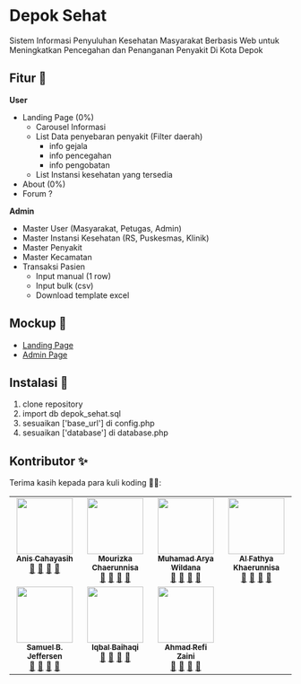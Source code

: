# Depok Sehat

Sistem Informasi Penyuluhan Kesehatan Masyarakat Berbasis Web untuk Meningkatkan Pencegahan dan Penanganan Penyakit Di Kota Depok

## Fitur 🚩

**User**
- Landing Page (0%)
  - Carousel Informasi
  - List Data penyebaran penyakit (Filter daerah)
    - info gejala
    - info pencegahan
    - info pengobatan
  - List Instansi kesehatan yang tersedia
- About (0%)
- Forum ?

**Admin**
- Master User (Masyarakat, Petugas, Admin)
- Master Instansi Kesehatan (RS, Puskesmas, Klinik)
- Master Penyakit
- Master Kecamatan
- Transaksi Pasien
  - Input manual (1 row)
  - Input bulk (csv)
  - Download template excel

## Mockup 🎨
- [Landing Page](/mockup/home.png 'Landing Page')
- [Admin Page](/mockup/admin.png 'Admin Page')

## Instalasi 🔧

1. clone repository
2. import db depok_sehat.sql
3. sesuaikan ['base_url'] di config.php
4. sesuaikan ['database'] di database.php

## Kontributor ✨

Terima kasih kepada para kuli koding 🧑‍💻:

<table>
  <tbody>
    <tr>      
      <td align="center" valign="top" width="14.28%">
      <a href="#">      
      <img src="https://source.boringavatars.com/beam/120/Anis Cahayasihh?colors=8AC7DE,2a9d8f,e9c46a,f4a261,e76f51" width="100px;"/>    
      <br /><sub><b>Anis Cahayasih</b></sub></a><br /><a href="#" title="Answering Questions">💬</a> <a href="#" title="Documentation">📖</a> <a href="#" title="Reviewed Pull Requests">👀</a> <a href="#" title="Talks">📢</a></td>      
      <td align="center" valign="top" width="14.28%">
      <a href="#">      
      <img src="https://source.boringavatars.com/beam/120/Mourizka Chaerunnisa?colors=8AC7DE,2a9d8f,e9c46a,f4a261,e76f51" width="100px;"/>    
      <br /><sub><b>Mourizka Chaerunnisa</b></sub></a><br /><a href="#" title="Answering Questions">💬</a> <a href="#" title="Documentation">📖</a> <a href="#" title="Reviewed Pull Requests">👀</a> <a href="#" title="Talks">📢</a></td>   
      <td align="center" valign="top" width="14.28%">
      <a href="#">      
      <img src="https://source.boringavatars.com/beam/120/Muhamad Arya Wildana?colors=8AC7DE,2a9d8f,e9c46a,f4a261,e76f51" width="100px;"/>    
      <br /><sub><b>Muhamad Arya Wildana</b></sub></a><br /><a href="#" title="Answering Questions">💬</a> <a href="#" title="Documentation">📖</a> <a href="#" title="Reviewed Pull Requests">👀</a> <a href="#" title="Talks">📢</a></td>         
      <td align="center" valign="top" width="14.28%">
      <a href="#">      
      <img src="https://source.boringavatars.com/beam/120/Al Fathya Khaerunisa?colors=8AC7DE,2a9d8f,e9c46a,f4a261,e76f51" width="100px;"/>    
      <br /><sub><b>Al Fathya Khaerunnisa</b></sub></a><br /><a href="#" title="Answering Questions">💬</a> <a href="#" title="Documentation">📖</a> <a href="#" title="Reviewed Pull Requests">👀</a> <a href="#" title="Talks">📢</a></td>                  
    </tr>
    <tr>      
    <td align="center" valign="top" width="14.28%">
      <a href="#">      
      <!-- <img src="https://avatars.githubusercontent.com/u/1500684?v=3?s=100" width="100px;" alt="Kent C. Dodds"/> -->
      <img src="https://source.boringavatars.com/beam/120/Samuel Bernard Jeffersen?colors=8AC7DE,2a9d8f,e9c46a,f4a261,e76f51" width="100px;"/>    
      <br /><sub><b>Samuel B. Jeffersen</b></sub></a><br /><a href="#" title="Answering Questions">💬</a> <a href="#" title="Documentation">📖</a> <a href="#" title="Reviewed Pull Requests">👀</a> <a href="#" title="Talks">📢</a></td>      
      <td align="center" valign="top" width="14.28%">
      <a href="#">      
      <img src="https://source.boringavatars.com/beam/120/Iqbal Baihaqiii?colors=8AC7DE,2a9d8f,e9c46a,f4a261,e76f51" width="100px;"/>    
      <br /><sub><b>Iqbal Baihaqi</b></sub></a><br /><a href="#" title="Answering Questions">💬</a> <a href="#" title="Documentation">📖</a> <a href="#" title="Reviewed Pull Requests">👀</a> <a href="#" title="Talks">📢</a></td>            
      <td align="center" valign="top" width="14.28%">
      <a href="#">      
      <img src="https://source.boringavatars.com/beam/120/Ahmad Refi Zaini ?colors=8AC7DE,2a9d8f,e9c46a,f4a261,e76f51" width="100px;"/>    
      <br /><sub><b>Ahmad Refi Zaini</b></sub></a><br /><a href="#" title="Answering Questions">💬</a> <a href="#" title="Documentation">📖</a> <a href="#" title="Reviewed Pull Requests">👀</a> <a href="#" title="Talks">📢</a></td>                  
    </tr>
  </tbody>
</table>